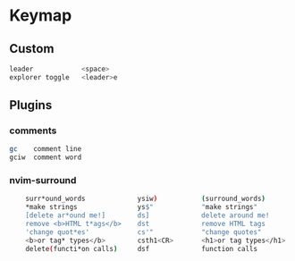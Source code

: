 # Keymap

## Custom
```bash
leader            <space>
explorer toggle   <leader>e
```

## Plugins

### comments
```bash
gc    comment line
gciw  comment word
```

### nvim-surround
```bash
    surr*ound_words             ysiw)           (surround_words)
    *make strings               ys$"            "make strings"
    [delete ar*ound me!]        ds]             delete around me!
    remove <b>HTML t*ags</b>    dst             remove HTML tags
    'change quot*es'            cs'"            "change quotes"
    <b>or tag* types</b>        csth1<CR>       <h1>or tag types</h1>
    delete(functi*on calls)     dsf             function calls
```


